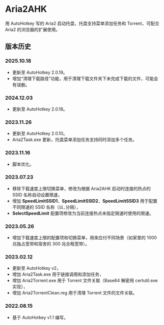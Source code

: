 # Aria2AHK

用 AutoHotkey 写的 Aria2 启动托盘，托盘支持菜单添加任务和 Torrent，可配合 Aria2 的浏览器的扩展使用。

## 版本历史

### 2025.10.18

- 更新至 AutoHotkey 2.0.19。
- 增加“清理下载路径”功能，用于清理下载文件夹下未完成下载的文件，可能会有误删。

### 2024.12.03

- 更新至 AutoHotkey 2.0.18。

### 2023.11.26

- 更新至 AutoHotkey 2.0.10。
- Aria2Task.exe 更新，托盘菜单添加任务支持同时添加多个任务。

### 2023.11.16

- 脚本优化。

### 2023.07.23

- 移除下载速度上限切换菜单，修改为根据 Aria2AHK 启动时连接的热点的 SSID 名称自动设置限速，
- 增加 **SpeedLimitSSID1**、**SpeedLimitSSID2**、**SpeedLimitSSID3** 用于配置不同限速的 SSID 名称（以`,`分隔），
- **SelectSpeedLimit** 配置项修改为当前连接热点未指定限速时使用的限速。

### 2023.05.26

- 增加下载速度上限的配置项和切换菜单，用来应付不同场景（如家里的 1000 兆独占宽带和宿舍的 300 兆合租宽带）。

### 2023.02.12

- 更新至 AutoHotkey v2，
- 增加 Aria2Task.exe 用于链接调用和添加任务，
- 增加 Aria2Torrent.exe 用于 Torrent 文件关联（Base64 解密用 certutil.exe 实现），
- 增加 Aria2TorrentClean.reg 用于清理 Torrent 文件的文件关联。

### 2022.08.15

- 基于 AutoHotkey v1.1 编写。

